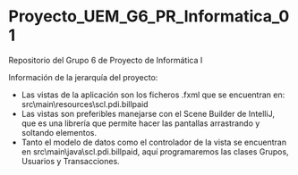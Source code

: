 # Proyecto_UEM_G6_PR_Informatica_01
Repositorio  del Grupo 6 de Proyecto de Informática I

Información de la jerarquía del proyecto:
- Las vistas de la aplicación son los ficheros .fxml que se encuentran en: src\main\resources\scl.pdi.billpaid
- Las vistas son preferibles manejarse con el Scene Builder de IntelliJ, que es una librería que permite hacer las pantallas arrastrando y soltando elementos.
- Tanto el modelo de datos como el controlador de la vista se encuentran en src\main\java\scl.pdi.billpaid, aquí programaremos las clases Grupos, Usuarios y Transacciones.

